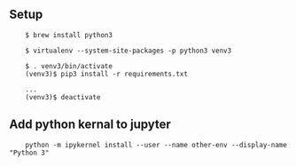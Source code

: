 ## Setup
```
    $ brew install python3
    
    $ virtualenv --system-site-packages -p python3 venv3
    
    $ . venv3/bin/activate
    (venv3)$ pip3 install -r requirements.txt

    ...
    (venv3)$ deactivate
```


## Add python kernal to jupyter
```
    python -m ipykernel install --user --name other-env --display-name "Python 3"
```


